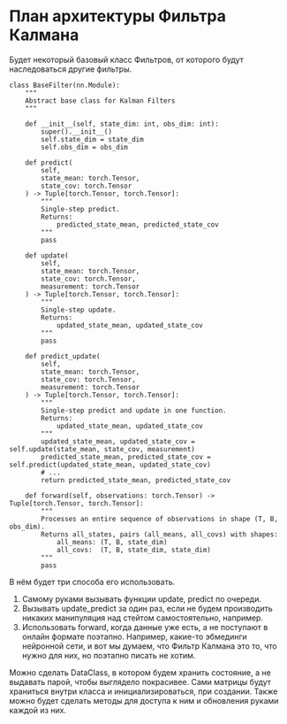 # План архитектуры Фильтра Калмана

Будет некоторый базовый класс Фильтров, от которого будут наследоваться другие фильтры.

```
class BaseFilter(nn.Module):
    """
    Abstract base class for Kalman Filters
    """

    def __init__(self, state_dim: int, obs_dim: int):
        super().__init__()
        self.state_dim = state_dim
        self.obs_dim = obs_dim

    def predict(
        self, 
        state_mean: torch.Tensor, 
        state_cov: torch.Tensor
    ) -> Tuple[torch.Tensor, torch.Tensor]:
        """
        Single-step predict.
        Returns:
            predicted_state_mean, predicted_state_cov
        """
        pass

    def update(
        self, 
        state_mean: torch.Tensor, 
        state_cov: torch.Tensor, 
        measurement: torch.Tensor
    ) -> Tuple[torch.Tensor, torch.Tensor]:
        """
        Single-step update.
        Returns:
            updated_state_mean, updated_state_cov
        """
        pass
    
    def predict_update(
        self, 
        state_mean: torch.Tensor,
        state_cov: torch.Tensor,
        measurement: torch.Tensor
    ) -> Tuple[torch.Tensor, torch.Tensor]:
        """
        Single-step predict and update in one function.
        Returns: 
            updated_state_mean, updated_state_cov
        """
        updated_state_mean, updated_state_cov = self.update(state_mean, state_cov, measurement)
        predicted_state_mean, predicted_state_cov = self.predict(updated_state_mean, updated_state_cov)
        # ...
        return predicted_state_mean, predicted_state_cov

    def forward(self, observations: torch.Tensor) -> Tuple[torch.Tensor, torch.Tensor]:
        """
        Processes an entire sequence of observations in shape (T, B, obs_dim).
        Returns all_states, pairs (all_means, all_covs) with shapes:
            all_means: (T, B, state_dim)
            all_covs:  (T, B, state_dim, state_dim)
        """
        pass
```

В нём будет три способа его использовать.
1. Самому руками вызывать функции update, predict по очереди.
2. Вызывать update_predict за один раз, если не будем производить никаких манипуляция над стейтом самостоятельно, например.
3. Использовать forward, когда данные уже есть, а не поступают в онлайн формате поэтапно. Например, какие-то эбмединги нейронной сети, и вот мы думаем, что Фильтр Калмана это то, что нужно для них, но поэтапно писать не хотим.

Можно сделать DataClass, в котором будем хранить состояние, а не выдавать парой, чтобы выглядело покрасивее.
Сами матрицы будут храниться внутри класса и инициализироваться, при создании. Также можно будет сделать методы для доступа к ним и обновления руками каждой из них.